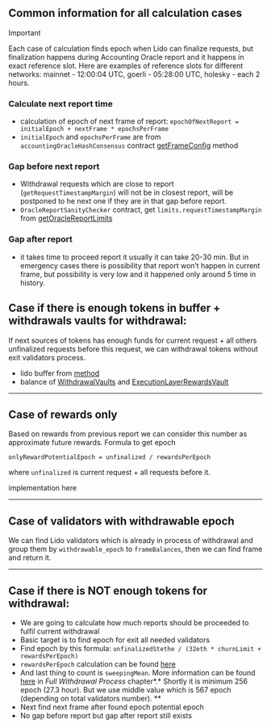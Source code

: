 ## Common information for all calculation cases

> [!IMPORTANT]
> Each case of calculation finds epoch when Lido can finalize requests, but finalization happens during Accounting Oracle report and it happens in exact reference slot. Here are examples of reference slots for different networks: mainnet - 12:00:04 UTC, goerli - 05:28:00 UTC, holesky - each 2 hours.


### Calculate next report time

- calculation of epoch of next frame of report:
  `epochOfNextReport = initialEpoch + nextFrame * epochsPerFrame`
- `initialEpoch` and `epochsPerFrame` are from `accountingOracleHashConsensus` contract [getFrameConfig](https://docs.lido.fi/contracts/hash-consensus#getframeconfig) method

### Gap before next report

- Withdrawal requests which are close to report (`getRequestTimestampMargin`) will not be in closest report, will be postponed to he next one if they are in that gap before report.
- `OracleReportSanityChecker` contract, get `limits.requestTimestampMargin` from [getOracleReportLimits](https://docs.lido.fi/contracts/oracle-report-sanity-checker#getoraclereportlimits)

### Gap after report

- it takes time to proceed report it usually it can take 20-30 min. But in emergency cases there is possibility that report won’t happen in current frame, but possibility is very low and it happened only around 5 time in history.

## Case if there is enough tokens in buffer + withdrawals vaults for withdrawal:

If next sources of tokens has enough funds for current request + all others unfinalized requests before this request, we can withdrawal tokens without exit validators process.

- lido buffer from [method](https://docs.lido.fi/contracts/lido#getbufferedether)
- balance of [WithdrawalVaults](https://docs.lido.fi/contracts/withdrawal-vault) and [ExecutionLayerRewardsVault](https://docs.lido.fi/contracts/lido-execution-layer-rewards-vault)

---

## Case of rewards only

Based on rewards from previous report we can consider this number as approximate future rewards. Formula to get epoch

`onlyRewardPotentialEpoch = unfinalized / rewardsPerEpoch`

where `unfinalized` is current request + all requests before it.

implementation here

---

## Case of validators with withdrawable epoch

We can find Lido validators which is already in process of withdrawal and group them by `withdrawable_epoch` to `frameBalances`, then we can find frame and return it.

---

## Case if there is NOT enough tokens for withdrawal:

- We are going to calculate how much reports should be proceeded to fulfil current withdrawal
- Basic target is to find epoch for exit all needed validators
- Find epoch by this formula: `unfinalizedStethe / (32eth * churnLimit + rewardsPerEpoch)`
- `rewardsPerEpoch` calculation can be found [here](https://hackmd.io/@lido/r1fau3aJ3?type=view#Predict-available-ETH-before-next-withdrawn)
- And last thing to count is `sweepingMean`.  More information can be found [here](https://consensys.net/shanghai-capella-upgrade/) in *Full Withdrawal Process* chapter*.* Shortly it is minimum 256 epoch (27.3 hour). But we use middle value which is 567 epoch (depending on total validators number). **
- Next find next frame after found epoch potential epoch
- No gap before report but gap after report still exists
